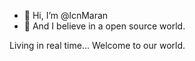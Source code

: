 - 👋 Hi, I’m @lcnMaran
- 👀 And I believe in a open source world.

Living in real time...
Welcome to our world.



